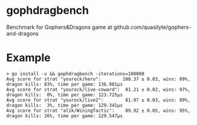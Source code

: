 # gophdragbench
Benchmark for Gophers&amp;Dragons game at github.com/quasilyte/gophers-and-dragons

# Example
```
> go install -v && gophdragbench -iterations=100000
Avg score for strat "yourock/hero":        108.37 ± 0.03, wins: 89%, dragon kills: 83%, time per game: 136.981µs
Avg score for strat "yourock/live-coward":  81.21 ± 0.02, wins: 97%, dragon kills:  0%, time per game: 123.725µs
Avg score for strat "yourock/live2":        81.97 ± 0.03, wins: 89%, dragon kills:  3%, time per game: 129.341µs
Avg score for strat "alik/WiningTactic":    89.92 ± 0.05, wins: 95%, dragon kills: 26%, time per game: 129.547µs
```
